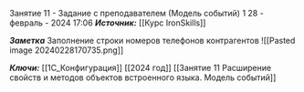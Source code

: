 
Занятие 11 - Задание с преподавателем (Модель событий) 1
 28 - февраль - 2024  17:06 
***Источник:***  [[Курс IronSkills]] 

***Заметка*** 
Заполнение строки номеров телефонов контрагентов
![[Pasted image 20240228170735.png]]

***Ключи:*** [[1С_Конфигурация]] [[2024 год]]  [[Занятие 11 Расширение свойств и методов объектов встроенного языка. Модель событий]]

